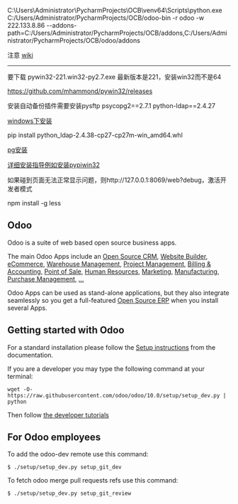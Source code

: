 C:\Users\Administrator\PycharmProjects\OCB\venv64\Scripts\python.exe C:/Users/Administrator/PycharmProjects/OCB/odoo-bin -r odoo -w 222.133.8.86 --addons-path=C:/Users/Administrator/PycharmProjects/OCB/addons,C:/Users/Administrator/PycharmProjects/OCB/odoo/addons

注意 [wiki](https://try.ucaitu.com/1CIO/OCB/wiki)
____

要下载 pywin32-221.win32-py2.7.exe 最新版本是221，安装win32而不是64

https://github.com/mhammond/pywin32/releases

安装自动备份插件需要安装pysftp
psycopg2==2.7.1
python-ldap==2.4.27

[windows下安装](http://www.jianshu.com/p/b4b46fc11c74)

pip install python_ldap-2.4.38-cp27-cp27m-win_amd64.whl

[pg安装](https://doc.odoo.com/6.0/zh_CN/install/windows/postgres/)

[详细安装指导例如安装pypiwin32](https://www.odoo.com/documentation/10.0/setup/install.html)

如果碰到页面无法正常显示问题，则http://127.0.0.1:8069/web?debug，激活开发者模式

npm install -g less

Odoo
----

Odoo is a suite of web based open source business apps.

The main Odoo Apps include an <a href="https://www.odoo.com/page/crm">Open Source CRM</a>,
<a href="https://www.odoo.com/page/website-builder">Website Builder</a>,
<a href="https://www.odoo.com/page/e-commerce">eCommerce</a>,
<a href="https://www.odoo.com/page/warehouse">Warehouse Management</a>,
<a href="https://www.odoo.com/page/project-management">Project Management</a>,
<a href="https://www.odoo.com/page/accounting">Billing &amp; Accounting</a>,
<a href="https://www.odoo.com/page/point-of-sale">Point of Sale</a>,
<a href="https://www.odoo.com/page/employees">Human Resources</a>,
<a href="https://www.odoo.com/page/lead-automation">Marketing</a>,
<a href="https://www.odoo.com/page/manufacturing">Manufacturing</a>,
<a href="https://www.odoo.com/page/purchase">Purchase Management</a>,
<a href="https://www.odoo.com/#apps">...</a>

Odoo Apps can be used as stand-alone applications, but they also integrate seamlessly so you get
a full-featured <a href="https://www.odoo.com">Open Source ERP</a> when you install several Apps.


Getting started with Odoo
-------------------------
For a standard installation please follow the <a href="https://www.odoo.com/documentation/10.0/setup/install.html">Setup instructions</a>
from the documentation.

If you are a developer you may type the following command at your terminal:

    wget -O- https://raw.githubusercontent.com/odoo/odoo/10.0/setup/setup_dev.py | python

Then follow <a href="https://www.odoo.com/documentation/10.0/tutorials.html">the developer tutorials</a>


For Odoo employees
------------------

To add the odoo-dev remote use this command:

    $ ./setup/setup_dev.py setup_git_dev

To fetch odoo merge pull requests refs use this command:

    $ ./setup/setup_dev.py setup_git_review

